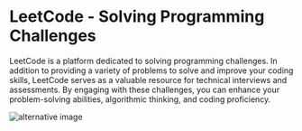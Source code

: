 # LeetCode - Solving Programming Challenges

LeetCode is a platform dedicated to solving programming challenges. In addition to providing a variety of problems to solve and improve your coding skills, LeetCode serves as a valuable resource for technical interviews and assessments. By engaging with these challenges, you can enhance your problem-solving abilities, algorithmic thinking, and coding proficiency.

![alternative image](https://miro.medium.com/v2/resize:fit:500/1*8Yx8zFrJsyy2H3or9325sg.png)
